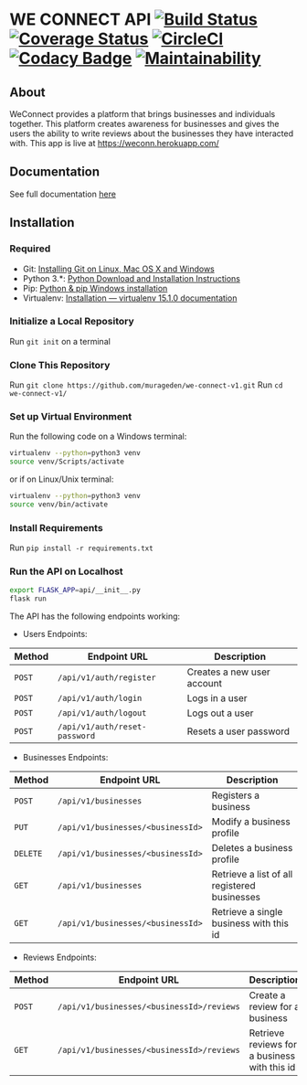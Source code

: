 # WE CONNECT API [![Build Status](https://travis-ci.org/murageden/we-connect-v1.svg?branch=develop)](https://travis-ci.org/murageden/we-connect-v1) [![Coverage Status](https://coveralls.io/repos/github/murageden/we-connect-v1/badge.svg?branch=develop)](https://coveralls.io/github/murageden/we-connect-v1?branch=develop) [![CircleCI](https://circleci.com/gh/murageden/we-connect-v1/tree/develop.svg?style=svg)](https://circleci.com/gh/murageden/we-connect-v1/tree/develop) [![Codacy Badge](https://api.codacy.com/project/badge/Grade/6ada5fc7ae404ba4a34df38000943f94)](https://www.codacy.com/app/murageden/we-connect-v1?utm_source=github.com&amp;utm_medium=referral&amp;utm_content=murageden/we-connect-v1&amp;utm_campaign=Badge_Grade) [![Maintainability](https://api.codeclimate.com/v1/badges/e9a7fe6947609eabe6a2/maintainability)](https://codeclimate.com/github/murageden/we-connect-v1/maintainability)

## About
WeConnect provides a platform that brings businesses and individuals together. This platform creates awareness for businesses and gives the users the ability to write reviews about the businesses they have interacted with. This app is live at https://weconn.herokuapp.com/


## Documentation
See full documentation [here](https://weconnnect.docs.apiary.io/)


## Installation
### Required
* Git: [Installing Git on Linux, Mac OS X and Windows](https://gist.github.com/derhuerst/1b15ff4652a867391f03)
* Python 3.*: [Python Download and Installation Instructions](https://www.ics.uci.edu/~pattis/common/handouts/pythoneclipsejava/python.html)
* Pip: [Python & pip Windows installation](https://github.com/BurntSushi/nfldb/wiki/Python-&-pip-Windows-installation)
* Virtualenv: [Installation — virtualenv 15.1.0 documentation](https://virtualenv.pypa.io/en/stable/installation/)


### Initialize a Local Repository
Run `git init` on a terminal


### Clone This Repository
Run `git clone https://github.com/murageden/we-connect-v1.git`
Run `cd we-connect-v1/`


### Set up Virtual Environment
Run the following code on a Windows terminal:

```bash
virtualenv --python=python3 venv
source venv/Scripts/activate
```
or if on Linux/Unix terminal:

```bash
virtualenv --python=python3 venv
source venv/bin/activate
```


### Install Requirements
Run `pip install -r requirements.txt`


### Run the API on Localhost
```bash
export FLASK_APP=api/__init__.py
flask run
```


The API has the following endpoints working:

* Users Endpoints:

Method | Endpoint URL | Description
--- | --- | ---
`POST` | `/api/v1/auth/register` | Creates a new user account
`POST` | `/api/v1/auth/login` | Logs in a user
`POST` | `/api/v1/auth/logout` | Logs out a user
`POST` | `/api/v1/auth/reset-password` | Resets a user password

* Businesses Endpoints:

Method | Endpoint URL | Description
--- | --- | ---
`POST` | `/api/v1/businesses` | Registers a business
`PUT` | `/api/v1/businesses/<businessId>` | Modify a business profile
`DELETE` | `/api/v1/businesses/<businessId>` | Deletes a business profile
`GET` | `/api/v1/businesses` | Retrieve a list of all registered businesses
`GET` | `/api/v1/businesses/<businessId>` | Retrieve a single business with this id

* Reviews Endpoints:

Method | Endpoint URL | Description
--- | --- | ---
`POST` | `/api/v1/businesses/<businessId>/reviews` | Create a review for a business
`GET` | `/api/v1/businesses/<businessId>/reviews` | Retrieve reviews for a business with this id

